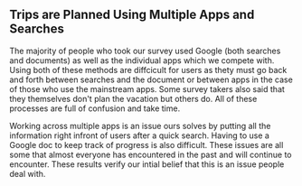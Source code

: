 ## Trips are Planned Using Multiple Apps and Searches

The majority of people who took our survey used Google (both searches and documents) as well as the individual apps which we compete with. Using both of these methods are diffcicult for users as thety must go back and forth between searches and the document or between apps in the case of those who use the mainstream apps. Some survey takers also said that they themselves don't plan the vacation but others do. All of these processes are full of confusion and take time.  

Working across multiple apps is an issue ours solves by putting all the information right infront of users after a quick search. Having to use a Google doc to keep track of progress is also difficult. These issues are all some that almost everyone has encountered in the past and will continue to encounter. These results verify our intial belief that this is an issue people deal with.
